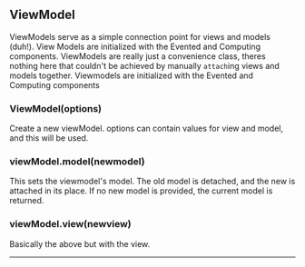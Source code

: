 ## ViewModel

ViewModels serve as a simple connection point for views and models (duh!). View Models are initialized with the Evented and Computing components. ViewModels are really just a convenience class, theres nothing here that couldn't be achieved by manually `attach`ing views and models together. Viewmodels are initialized with the Evented and Computing components

### ViewModel(options)

Create a new viewModel. options can contain values for view and model, and this will be used. 

### viewModel.model(newmodel)

This sets the viewmodel's model. The old model is detached, and the new is attached in its place. If no new model is provided, the current model is returned.

### viewModel.view(newview)

Basically the above but with the view.

---
